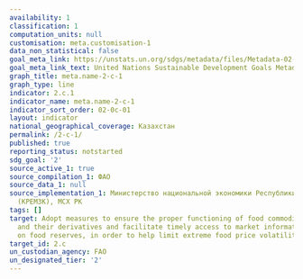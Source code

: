 ```yaml
---
availability: 1
classification: 1
computation_units: null
customisation: meta.customisation-1
data_non_statistical: false
goal_meta_link: https://unstats.un.org/sdgs/metadata/files/Metadata-02-0C-01.pdf
goal_meta_link_text: United Nations Sustainable Development Goals Metadata (pdf 232kB)
graph_title: meta.name-2-c-1
graph_type: line
indicator: 2.c.1
indicator_name: meta.name-2-c-1
indicator_sort_order: 02-0c-01
layout: indicator
national_geographical_coverage: Казахстан
permalink: /2-c-1/
published: true
reporting_status: notstarted
sdg_goal: '2'
source_active_1: true
source_compilation_1: ФАО
source_data_1: null
source_implementation_1: Министерство национальной экономики Республики Казахстан
  (КРЕМЗК), МСХ РК
tags: []
target: Adopt measures to ensure the proper functioning of food commodity markets
  and their derivatives and facilitate timely access to market information, including
  on food reserves, in order to help limit extreme food price volatility
target_id: 2.c
un_custodian_agency: FAO
un_designated_tier: '2'
---
```

